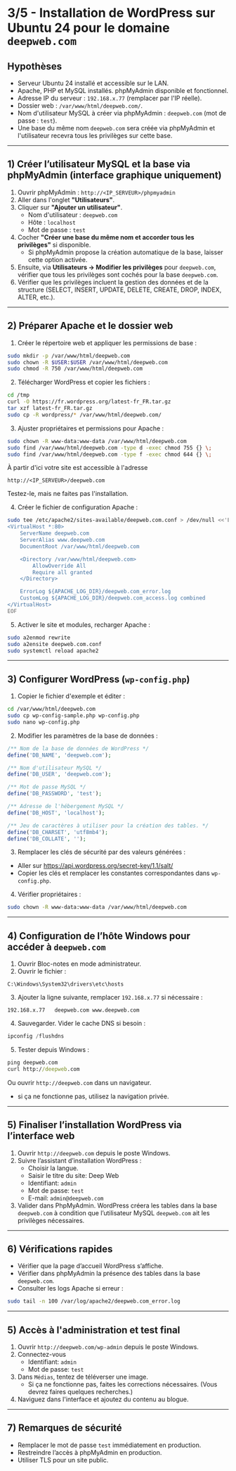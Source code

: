 # 3/5 - Installation de WordPress sur Ubuntu 24 pour le domaine `deepweb.com`

## Hypothèses
- Serveur Ubuntu 24 installé et accessible sur le LAN.
- Apache, PHP et MySQL installés. phpMyAdmin disponible et fonctionnel.
- Adresse IP du serveur : `192.168.x.77` (remplacer par l'IP réelle).
- Dossier web : `/var/www/html/deepweb.com/`.
- Nom d'utilisateur MySQL à créer via phpMyAdmin : `deepweb.com` (mot de passe : `test`).
- Une base du même nom `deepweb.com` sera créée via phpMyAdmin et l'utilisateur recevra tous les privilèges sur cette base.

---

## 1) Créer l’utilisateur MySQL et la base via phpMyAdmin (interface graphique uniquement)

1. Ouvrir phpMyAdmin : `http://<IP_SERVEUR>/phpmyadmin`  
2. Aller dans l'onglet **"Utilisateurs"**.  
3. Cliquer sur **"Ajouter un utilisateur"**.  
   - Nom d'utilisateur : `deepweb.com`  
   - Hôte : `localhost`  
   - Mot de passe : `test`  
4. Cocher **"Créer une base du même nom et accorder tous les privilèges"** si disponible.  
   - Si phpMyAdmin propose la création automatique de la base, laisser cette option activée.  
5. Ensuite, via **Utilisateurs → Modifier les privilèges** pour `deepweb.com`, vérifier que tous les privilèges sont cochés pour la base `deepweb.com`.  
6. Vérifier que les privilèges incluent la gestion des données et de la structure (SELECT, INSERT, UPDATE, DELETE, CREATE, DROP, INDEX, ALTER, etc.).

---

## 2) Préparer Apache et le dossier web

1. Créer le répertoire web et appliquer les permissions de base :
```bash
sudo mkdir -p /var/www/html/deepweb.com
sudo chown -R $USER:$USER /var/www/html/deepweb.com
sudo chmod -R 750 /var/www/html/deepweb.com
```

2. Télécharger WordPress et copier les fichiers :
```bash
cd /tmp
curl -O https://fr.wordpress.org/latest-fr_FR.tar.gz
tar xzf latest-fr_FR.tar.gz
sudo cp -R wordpress/* /var/www/html/deepweb.com/
```

3. Ajuster propriétaires et permissions pour Apache :
```bash
sudo chown -R www-data:www-data /var/www/html/deepweb.com
sudo find /var/www/html/deepweb.com -type d -exec chmod 755 {} \;
sudo find /var/www/html/deepweb.com -type f -exec chmod 644 {} \;
```
À partir d'ici votre site est accessible à l'adresse

    http://<IP_SERVEUR>/deepweb.com

Testez-le, mais ne faites pas l'installation.

4. Créer le fichier de configuration Apache :
```bash
sudo tee /etc/apache2/sites-available/deepweb.com.conf > /dev/null <<'EOF'
<VirtualHost *:80>
    ServerName deepweb.com
    ServerAlias www.deepweb.com
    DocumentRoot /var/www/html/deepweb.com

    <Directory /var/www/html/deepweb.com>
        AllowOverride All
        Require all granted
    </Directory>

    ErrorLog ${APACHE_LOG_DIR}/deepweb.com_error.log
    CustomLog ${APACHE_LOG_DIR}/deepweb.com_access.log combined
</VirtualHost>
EOF
```

5. Activer le site et modules, recharger Apache :
```bash
sudo a2enmod rewrite
sudo a2ensite deepweb.com.conf
sudo systemctl reload apache2
```

---

## 3) Configurer WordPress (`wp-config.php`)

1. Copier le fichier d'exemple et éditer :
```bash
cd /var/www/html/deepweb.com
sudo cp wp-config-sample.php wp-config.php
sudo nano wp-config.php
```

2. Modifier les paramètres de la base de données :
```php
/** Nom de la base de données de WordPress */
define('DB_NAME', 'deepweb.com');

/** Nom d'utilisateur MySQL */
define('DB_USER', 'deepweb.com');

/** Mot de passe MySQL */
define('DB_PASSWORD', 'test');

/** Adresse de l'hébergement MySQL */
define('DB_HOST', 'localhost');

/** Jeu de caractères à utiliser pour la création des tables. */
define('DB_CHARSET', 'utf8mb4');
define('DB_COLLATE', '');
```

3. Remplacer les clés de sécurité par des valeurs générées :
- Aller sur https://api.wordpress.org/secret-key/1.1/salt/  
- Copier les clés et remplacer les constantes correspondantes dans `wp-config.php`.

4. Vérifier propriétaires :
```bash
sudo chown -R www-data:www-data /var/www/html/deepweb.com
```

---

## 4) Configuration de l’hôte Windows pour accéder à `deepweb.com`

1. Ouvrir Bloc-notes en mode administrateur.  
2. Ouvrir le fichier :
```
C:\Windows\System32\drivers\etc\hosts
```
3. Ajouter la ligne suivante, remplacer `192.168.x.77` si nécessaire :
```
192.168.x.77   deepweb.com www.deepweb.com
```
4. Sauvegarder. Vider le cache DNS si besoin :
```powershell
ipconfig /flushdns
```
5. Tester depuis Windows :
```cmd
ping deepweb.com
curl http://deepweb.com
```
Ou ouvrir `http://deepweb.com` dans un navigateur.

* si ça ne fonctionne pas, utilisez la navigation privée.

---

## 5) Finaliser l’installation WordPress via l’interface web

1. Ouvrir `http://deepweb.com` depuis le poste Windows.  
2. Suivre l’assistant d’installation WordPress :
   - Choisir la langue.
   - Saisir le titre du site: Deep Web
   - Identifiant: `admin`
   - Mot de passe: `test`
   - E-mail: `admin@deepweb.com`
3. Valider dans PhpMyAdmin. WordPress créera les tables dans la base `deepweb.com` à condition que l’utilisateur MySQL `deepweb.com` ait les privilèges nécessaires.

---

## 6) Vérifications rapides
- Vérifier que la page d’accueil WordPress s’affiche.  
- Vérifier dans phpMyAdmin la présence des tables dans la base `deepweb.com`.  
- Consulter les logs Apache si erreur :
```bash
sudo tail -n 100 /var/log/apache2/deepweb.com_error.log
```

---

## 5) Accès à l'administration et test final

1. Ouvrir `http://deepweb.com/wp-admin` depuis le poste Windows.
2. Connectez-vous  
   - Identifiant: `admin`
   - Mot de passe: `test`
3. Dans `Médias`, tentez de téléverser une image.
   - Si ça ne fonctionne pas, faites les corrections nécessaires. (Vous devrez faires quelques recherches.)
4. Naviguez dans l'interface et ajoutez du contenu au blogue.


---

## 7) Remarques de sécurité
- Remplacer le mot de passe `test` immédiatement en production.  
- Restreindre l’accès à phpMyAdmin en production.  
- Utiliser TLS pour un site public.
